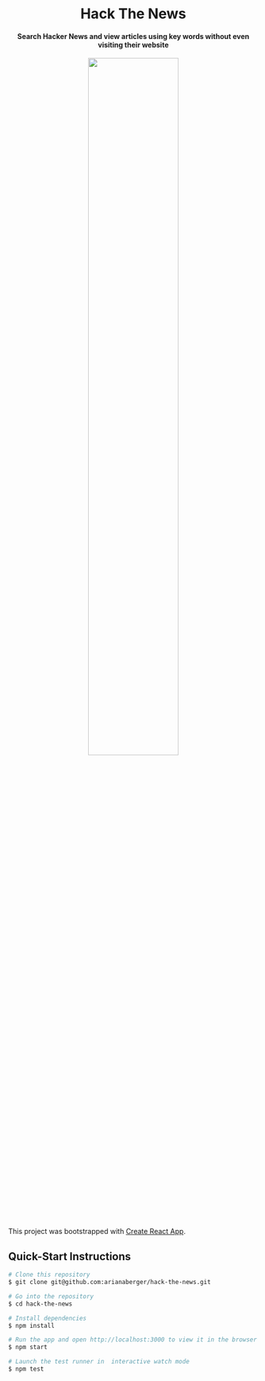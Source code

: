 <h1 align="center">
Hack The News
</h1>

<h4 align="center">Search Hacker News and view articles using key words without even visiting their website</h4>

<p align="center">
  <img src="https://user-images.githubusercontent.com/26906993/63561101-ab026200-c526-11e9-90d2-ebab358d5741.png" align="middle" width="60%" height="60%">
</p>

This project was bootstrapped with [Create React App](https://github.com/facebook/create-react-app).

## Quick-Start Instructions

```bash
# Clone this repository
$ git clone git@github.com:arianaberger/hack-the-news.git

# Go into the repository
$ cd hack-the-news

# Install dependencies
$ npm install

# Run the app and open http://localhost:3000 to view it in the browser
$ npm start

# Launch the test runner in  interactive watch mode
$ npm test
```
